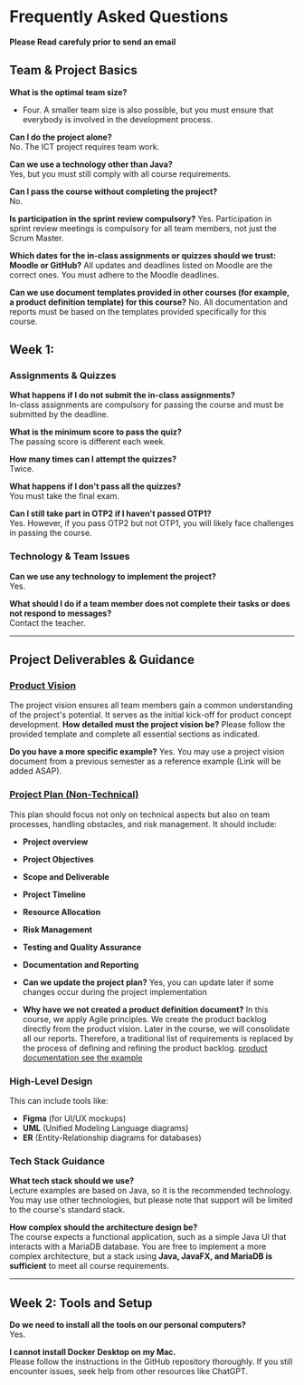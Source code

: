 # Frequently Asked Questions
**Please Read carefuly prior to send an email**

## Team & Project Basics

**What is the optimal team size?**  
- Four. A smaller team size is also possible, but you must ensure that everybody is involved in the development process.

**Can I do the project alone?**  
No. The ICT project requires team work.

**Can we use a technology other than Java?**  
Yes, but you must still comply with all course requirements.

**Can I pass the course without completing the project?**  
No.

**Is participation in the sprint review compulsory?**
Yes. Participation in sprint review meetings is compulsory for all team members, not just the Scrum Master.


**Which dates for the in-class assignments or quizzes should we trust: Moodle or GitHub?** 
All updates and deadlines listed on Moodle are the correct ones. You must adhere to the Moodle deadlines.

**Can we use document templates provided in other courses (for example, a product definition template) for this course?**
No. All documentation and reports must be based on the templates provided specifically for this course.


## Week 1: 

### Assignments & Quizzes

**What happens if I do not submit the in-class assignments?**  
In-class assignments are compulsory for passing the course and must be submitted by the deadline.

**What is the minimum score to pass the quiz?**  
The passing score is different each week.

**How many times can I attempt the quizzes?**  
Twice.

**What happens if I don't pass all the quizzes?**  
You must take the final exam.

**Can I still take part in OTP2 if I haven't passed OTP1?**  
Yes. However, if you pass OTP2 but not OTP1, you will likely face challenges in passing the course.

### Technology & Team Issues

**Can we use any technology to implement the project?**  
Yes.

**What should I do if a team member does not complete their tasks or does not respond to messages?**  
Contact the teacher.

---

## Project Deliverables & Guidance

### [Product Vision](https://github.com/ADirin/OTP1_LectureMaterial/blob/main/Week%201/Home%20Assignment/Product%20Vision.md)
The project vision ensures all team members gain a common understanding of the project's potential. It serves as the initial kick-off for product concept development.
**How detailed must the project vision be?**
Please follow the provided template and complete all essential sections as indicated.

**Do you have a more specific example?**
Yes. You may use a project vision document from a previous semester as a reference example (Link will be added ASAP).


### [Project Plan (Non-Technical)](https://github.com/ADirin/OTP1_LectureMaterial/blob/main/Week%201/Home%20Assignment/ProjectPlan..md)
This plan should focus not only on technical aspects but also on team processes, handling obstacles, and risk management. It should include:
*   **Project overview**
*   **Project Objectives**
*   **Scope and Deliverable**
*   **Project Timeline**
*   **Resource Allocation**
*   **Risk Management**
*   **Testing and Quality Assurance**
*   **Documentation and Reporting**

*    **Can we update the project plan?**
  Yes, you can update later if some changes occur during the project implementation

*  **Why have we not created a product definition document?**
  In this course, we apply Agile principles. We create the product backlog directly from the product vision. Later in the course, we will consolidate all our reports. Therefore, a traditional list of requirements is replaced by the process of defining and refining the product backlog. [product documentation see the example](https://github.com/MahnoorFatima02/Luku/blob/main/doc/Software-Project-Documentation.pdf) 


### High-Level Design
This can include tools like:
*   **Figma** (for UI/UX mockups)
*   **UML** (Unified Modeling Language diagrams)
*   **ER** (Entity-Relationship diagrams for databases)

### Tech Stack Guidance

**What tech stack should we use?**  
Lecture examples are based on Java, so it is the recommended technology. You may use other technologies, but please note that support will be limited to the course's standard stack.

**How complex should the architecture design be?**  
The course expects a functional application, such as a simple Java UI that interacts with a MariaDB database. You are free to implement a more complex architecture, but a stack using **Java, JavaFX, and MariaDB is sufficient** to meet all course requirements.

---

## Week 2: Tools and Setup

**Do we need to install all the tools on our personal computers?**  
Yes.

**I cannot install Docker Desktop on my Mac.**  
Please follow the instructions in the GitHub repository thoroughly. If you still encounter issues, seek help from other resources like ChatGPT.
